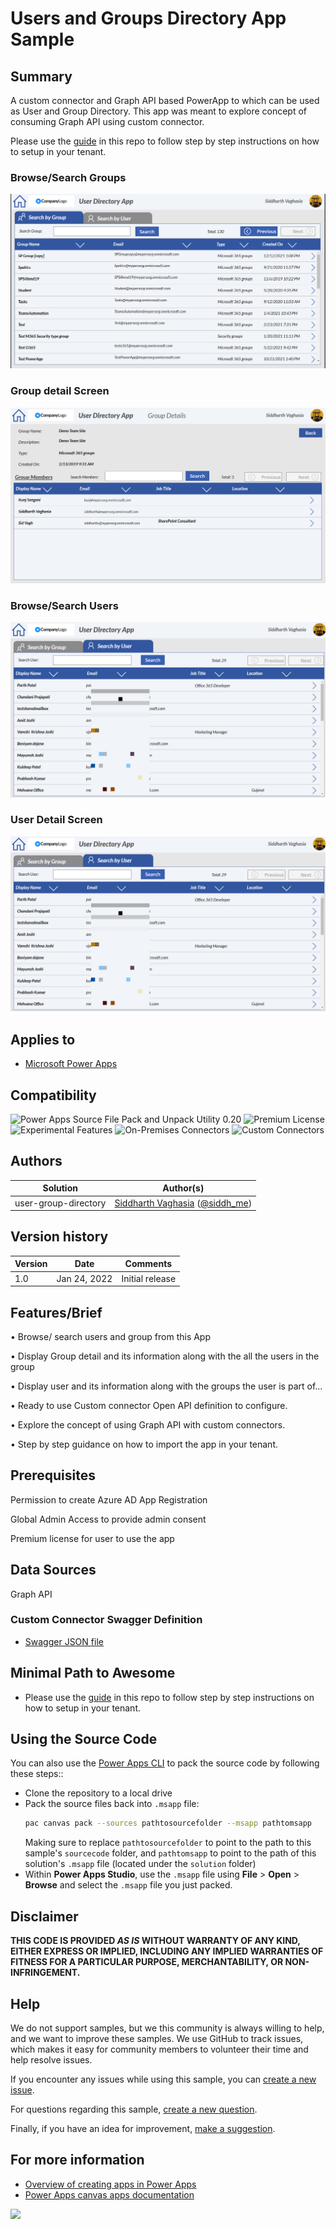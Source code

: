 # Users and Groups Directory App Sample

## Summary
A custom connector and Graph API based PowerApp to which can be used as User and Group Directory. This app was meant to explore concept of consuming Graph API using custom connector.


Please use the [guide](https://siddharthvaghasia.com/2022/01/24/import-guide-for-user-and-group-directory-powerapp-sample/) in this repo to follow step by step instructions on how to setup in your tenant.

### Browse/Search Groups

![Browse/Search Groups](assets/1.png)


### Group detail Screen

![Group detail Screen](assets/2.png)

### Browse/Search Users

![Browse/Search Users](assets/3.png)

### User Detail Screen

![User Detail Screen](assets/3.png)

## Applies to

* [Microsoft Power Apps](https://docs.microsoft.com/powerapps/)


## Compatibility


![Power Apps Source File Pack and Unpack Utility 0.20](https://img.shields.io/badge/Packing%20Tool-0.20-green.svg)
![Premium License](https://img.shields.io/badge/Premium%20License-green.svg "Premium Power Apps license required")
![Experimental Features](https://img.shields.io/badge/Experimental%20Features-No-green.svg "Does not rely on experimental features")
![On-Premises Connectors](https://img.shields.io/badge/On--Premises%20Connectors-No-green.svg "Does not use on-premise connectors")
![Custom Connectors](https://img.shields.io/badge/Custom%20Connectors-green.svg "Uses custom connectors")

## Authors

Solution|Author(s)
--------|---------
user-group-directory | [Siddharth Vaghasia](https://github.com/siddharth-vaghasia) ([@siddh_me](https://twitter.com/siddh_me))


## Version history

Version|Date|Comments
-------|----|--------
1.0|Jan 24, 2022|Initial release

## Features/Brief

•	Browse/ search users and group from this App

•	Display Group detail and its information along with the all the users in the group

•	Display user and its information along with the groups the user is part of...

•	Ready to use Custom connector Open API definition to configure.

•	Explore the concept of using Graph API with custom connectors.

•	Step by step guidance on how to import the app in your tenant.



## Prerequisites

Permission to create Azure AD App Registration

Global Admin Access to provide admin consent

Premium license for user to use the app

## Data Sources
Graph API

### Custom Connector Swagger Definition

* [Swagger JSON file](solution/UserDirectoryGraphAPI.swagger.json)

## Minimal Path to Awesome

* Please use the [guide](https://siddharthvaghasia.com/2022/01/24/import-guide-for-user-and-group-directory-powerapp-sample/) in this repo to follow step by step instructions on how to setup in your tenant.


## Using the Source Code

You can also use the [Power Apps CLI](https://docs.microsoft.com/powerapps/developer/data-platform/powerapps-cli) to pack the source code by following these steps::

* Clone the repository to a local drive
* Pack the source files back into `.msapp` file:
  ```bash
  pac canvas pack --sources pathtosourcefolder --msapp pathtomsapp
  ```
  Making sure to replace `pathtosourcefolder` to point to the path to this sample's `sourcecode` folder, and `pathtomsapp` to point to the path of this solution's `.msapp` file (located under the `solution` folder)
* Within **Power Apps Studio**, use the `.msapp` file using **File** > **Open** > **Browse** and select the `.msapp` file you just packed.

## Disclaimer

**THIS CODE IS PROVIDED *AS IS* WITHOUT WARRANTY OF ANY KIND, EITHER EXPRESS OR IMPLIED, INCLUDING ANY IMPLIED WARRANTIES OF FITNESS FOR A PARTICULAR PURPOSE, MERCHANTABILITY, OR NON-INFRINGEMENT.**

## Help

We do not support samples, but we this community is always willing to help, and we want to improve these samples. We use GitHub to track issues, which makes it easy for  community members to volunteer their time and help resolve issues.

If you encounter any issues while using this sample, you can [create a new issue](https://github.com/pnp/powerapps-samples/issues/new?assignees=&labels=Needs%3A+Triage+%3Amag%3A%2Ctype%3Abug-suspected&template=bug-report.yml&sample=YOURSAMPLENAME&authors=@siddharth-vaghasia&title=user-group-directory).

For questions regarding this sample, [create a new question](https://github.com/pnp/powerapps-samples/issues/new?assignees=&labels=Needs%3A+Triage+%3Amag%3A%2Ctype%3Abug-suspected&template=question.yml&sample=YOURSAMPLENAME&authors=@siddharth-vaghasia&title=user-group-directory).

Finally, if you have an idea for improvement, [make a suggestion](https://github.com/pnp/powerapps-samples/issues/new?assignees=&labels=Needs%3A+Triage+%3Amag%3A%2Ctype%3Abug-suspected&template=suggestion.yml&sample=YOURSAMPLENAME&authors=@siddharth-vaghasia&title=user-group-directory).

## For more information

- [Overview of creating apps in Power Apps](https://docs.microsoft.com/powerapps/maker/)
- [Power Apps canvas apps documentation](https://docs.microsoft.com/en-us/powerapps/maker/canvas-apps/)


<img src="https://telemetry.sharepointpnp.com/powerapps-samples/samples/user-group-directory" />


